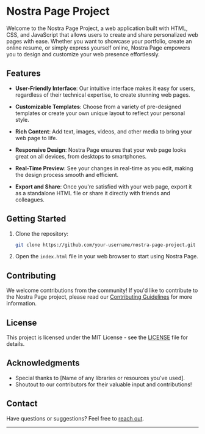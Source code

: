 # Nostra Page Project

Welcome to the Nostra Page Project, a web application built with HTML, CSS, and JavaScript that allows users to create and share personalized web pages with ease. Whether you want to showcase your portfolio, create an online resume, or simply express yourself online, Nostra Page empowers you to design and customize your web presence effortlessly.

## Features

- **User-Friendly Interface**: Our intuitive interface makes it easy for users, regardless of their technical expertise, to create stunning web pages.
  
- **Customizable Templates**: Choose from a variety of pre-designed templates or create your own unique layout to reflect your personal style.

- **Rich Content**: Add text, images, videos, and other media to bring your web page to life.

- **Responsive Design**: Nostra Page ensures that your web page looks great on all devices, from desktops to smartphones.

- **Real-Time Preview**: See your changes in real-time as you edit, making the design process smooth and efficient.

- **Export and Share**: Once you're satisfied with your web page, export it as a standalone HTML file or share it directly with friends and colleagues.

## Getting Started

1. Clone the repository:
   ```sh
   git clone https://github.com/your-username/nostra-page-project.git
   ```

2. Open the `index.html` file in your web browser to start using Nostra Page.

## Contributing

We welcome contributions from the community! If you'd like to contribute to the Nostra Page project, please read our [Contributing Guidelines](CONTRIBUTING.md) for more information.

## License

This project is licensed under the MIT License - see the [LICENSE](LICENSE) file for details.

## Acknowledgments

- Special thanks to [Name of any libraries or resources you've used].
- Shoutout to our contributors for their valuable input and contributions!

## Contact

Have questions or suggestions? Feel free to [reach out](mailto:harimak.d@gmail.com).

---

